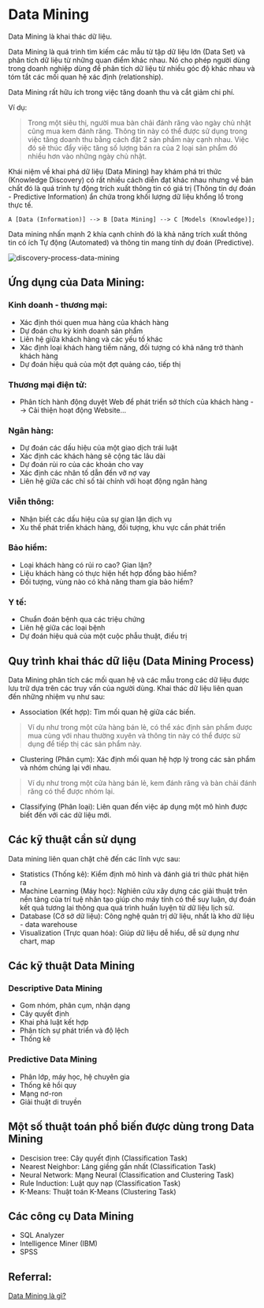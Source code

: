 # Data Mining

Data Mining là khai thác dữ liệu.

Data Mining là quá trình tìm kiếm các mẫu từ tập dữ liệu lớn (Data Set) và phân tích dữ liệu từ những quan điểm khác nhau. Nó cho phép người dùng trong doanh nghiệp dùng để phân tích dữ liệu từ nhiều góc độ khác nhau và tóm tắt các mối quan hệ xác định (relationship).

Data Mining rất hữu ích trong việc tăng doanh thu và cắt giảm chi phí.

Ví dụ:
> Trong một siêu thị, người mua bàn chải đánh răng vào ngày chủ nhật cũng mua kem đánh răng. Thông tin này có thể được sử dụng trong việc tăng doanh thu bằng cách đặt 2 sản phẩm này cạnh nhau. Việc đó sẽ thúc đẩy việc tăng số lượng bán ra của 2 loại sản phẩm đó nhiều hơn vào những ngày chủ nhật.

Khái niệm về khai phá dữ liệu (Data Mining) hay khám phá tri thức (Knowledge Discovery) có rất nhiều cách diễn đạt khác nhau nhưng về bản chất đó là quá trình tự động trích xuất thông tin có giá trị (Thông tin dự đoán - Predictive Information) ẩn chứa trong khối lượng dữ liệu khổng lồ trong thực tế.

```mermaid
A [Data (Information)] --> B [Data Mining] --> C [Models (Knowledge)];
```
Data mining nhấn mạnh 2 khía cạnh chính đó là khả năng trích xuất thông tin có ích Tự động (Automated) và thông tin mang tính dự đoán (Predictive).

![discovery-process-data-mining](../images/knowledge-discovery-process-data-mining.png)


## Ứng dụng của Data Mining:

### Kinh doanh - thương mại:
- Xác định thói quen mua hàng của khách hàng
- Dự đoán chu kỳ kinh doanh sản phẩm
- Liên hệ giữa khách hàng và các yếu tố khác
- Xác định loại khách hàng tiềm năng, đối tượng có khả năng trở thành khách hàng
- Dự đoán hiệu quả của một đợt quảng cáo, tiếp thị

### Thương mại điện tử:
- Phân tích hành động duyệt Web để phát triển sở thích của khách hàng --> Cải thiện hoạt động Website...

### Ngân hàng:
- Dự đoán các dấu hiệu của một giao dịch trái luật
- Xác định các khách hàng sẽ cộng tác lâu dài
- Dự đoán rủi ro của các khoản cho vay
- Xác định các nhân tố dẫn đến vỡ nợ vay
- Liên hệ giữa các chỉ số tài chính với hoạt động ngân hàng

### Viễn thông:
- Nhận biết các dấu hiệu của sự gian lận dịch vụ
- Xu thế phát triển khách hàng, đối tượng, khu vực cần phát triển
 
### Bảo hiểm:
- Loại khách hàng có rủi ro cao? Gian lận?
- Liệu khách hàng có thực hiện hết hợp đồng bảo hiểm?
- Đối tượng, vùng nào có khả năng tham gia bảo hiểm?

### Y tế:
- Chuẩn đoán bệnh qua các triệu chứng
- Liên hệ giữa các loại bệnh
- Dự đoán hiệu quả của một cuộc phẫu thuật, điều trị

## Quy trình khai thác dữ liệu (Data Mining Process)

Data Mining phân tích các mối quan hệ và các mẫu trong các dữ liệu được lưu trữ dựa trên các truy vấn của người dùng. Khai thác dữ liệu liên quan đến những nhiệm vụ như sau:

- Association (Kết hợp): Tìm mối quan hệ giữa các biến.
> Ví dụ như trong một cửa hàng bán lẻ, có thể xác định sản phẩm được mua cùng với nhau thường xuyên và thông tin này có thể được sử dụng để tiếp thị các sản phẩm này.

- Clustering (Phân cụm): Xác định mối quan hệ hợp lý trong các sản phẩm và nhóm chúng lại với nhau.
> Ví dụ như trong một cửa hàng bán lẻ, kem đánh răng và bàn chải đánh răng có thể được nhóm lại.

- Classifying (Phân loại): Liên quan đến việc áp dụng một mô hình được biết đến với các dữ liệu mới.

## Các kỹ thuật cần sử dụng

Data mining liên quan chặt chẽ đến các lĩnh vực sau:
- Statistics (Thống kê): Kiểm định mô hình và đánh giá tri thức phát hiện ra
- Machine Learning (Máy học): Nghiên cứu xây dựng các giải thuật trên nền tảng của trí tuệ nhân tạo giúp cho máy tính có thể suy luận, dự đoán kết quả tương lai thông qua quá trình huấn luyện từ dữ liệu lịch sử.
- Database (Cở sở dữ liệu): Công nghệ quản trị dữ liệu, nhất là kho dữ liệu - data warehouse
- Visualization (Trực quan hóa): Giúp dữ liệu dễ hiểu, dễ sử dụng như chart, map

## Các kỹ thuật Data Mining

### Descriptive Data Mining

- Gom nhóm, phân cụm, nhận dạng
- Cây quyết định
- Khai phá luật kết hợp
- Phân tích sự phát triển và độ lệch
- Thống kê

### Predictive Data Mining

- Phân lớp, máy học, hệ chuyên gia
- Thống kê hồi quy
- Mạng nơ-ron
- Giải thuật di truyền

## Một số thuật toán phổ biến được dùng trong Data Mining

- Descision tree: Cây quyết định (Classification Task)
- Nearest Neighbor: Láng giềng gần nhất (Classification Task)
- Neural Network: Mạng Neural (Classification and Clustering Task)
- Rule Induction: Luật quy nạp (Classification Task)
- K-Means: Thuật toán K-Means (Clustering Task)

## Các công cụ Data Mining
- SQL Analyzer
- Intelligence Miner (IBM)
- SPSS

## Referral:
[Data Mining là gì?](http://forums.bsdinsight.com/threads/data-mining-la-gi.1007/)
